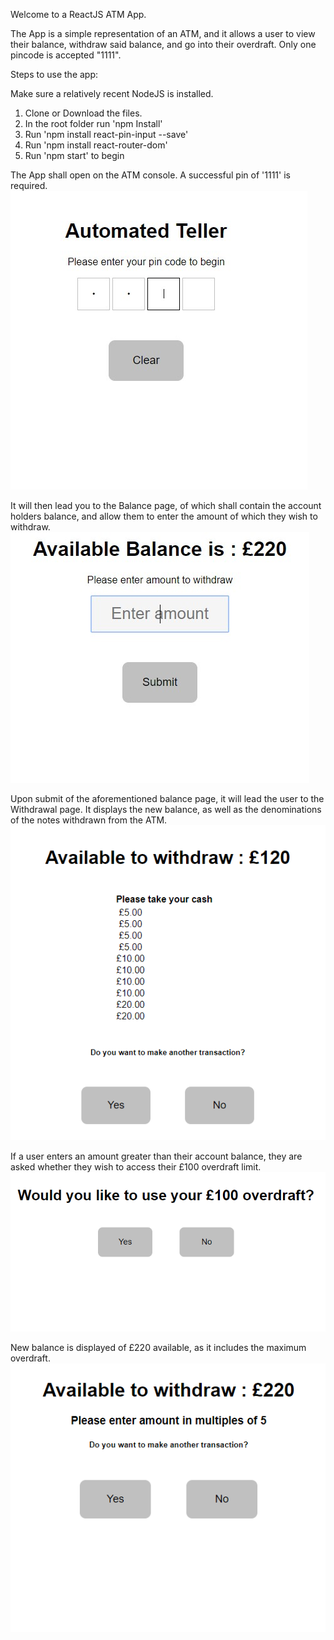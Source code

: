 Welcome to a ReactJS ATM App.

The App is a simple representation of an ATM, and it allows a user to view their balance, withdraw said balance, and go into their overdraft. Only one pincode is accepted "1111".



Steps to use the app:

Make sure a relatively recent NodeJS is installed.

1. Clone or Download the files.
2. In the root folder run 'npm Install'
3. Run 'npm install react-pin-input --save'
4. Run 'npm install react-router-dom'
5. Run 'npm start' to begin




The App shall open on the ATM console. A successful pin of '1111' is required. 
![ATM1 Screenshot](https://github.com/cris3000/React-ATM/blob/master/Images/ATM1.jpg)

It will then lead you to the Balance page, of which shall contain the account holders balance, and allow them to enter the amount of which they wish to withdraw.
![ATM2 Screenshot](https://github.com/cris3000/React-ATM/blob/master/Images/ATM2.jpg)

Upon submit of the aforementioned balance page, it will lead the user to the Withdrawal page. It displays the new balance, as well as the denominations of the notes withdrawn from the ATM.
![ATM3 Screenshot](https://github.com/cris3000/React-ATM/blob/master/Images/ATM3.png)

If a user enters an amount greater than their account balance, they are asked whether they wish to access their £100 overdraft limit.
![ATM4 Screenshot](https://github.com/cris3000/React-ATM/blob/master/Images/ATM4.png)

New balance is displayed of £220 available, as it includes the maximum overdraft.
![ATM6 Screenshot](https://github.com/cris3000/React-ATM/blob/master/Images/ATM6.png)
